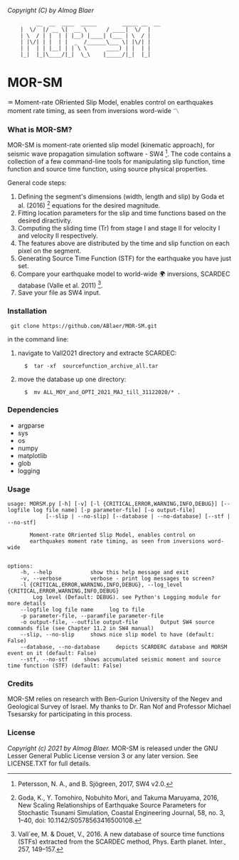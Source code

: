 
*Copyright (C) by Almog Blaer*
```
         __  __  ____  _____        _____ __  __ 
	|  \/  |/ __ \|  __ \      / ____|  \/  |
	| \  / | |  | | |__) |____| (___ | \  / |
	| |\/| | |  | |  _  /______\___ \| |\/| |
	| |  | | |__| | | \ \      ____) | |  | |
	|_|  |_|\____/|_|  \_\    |_____/|_|  |_|

``` 
# MOR-SM
:aquarius: Moment-rate ORriented Slip Model, enables control on earthquakes moment rate timing, as seen from inversions word-wide :part_alternation_mark: 

### What is MOR-SM?

MOR-SM is moment-rate oriented slip model (kinematic approach), for seismic wave propagation simulation software - SW4 [^1].
The code contains a collection of a few command-line tools for manipulating slip function, time function and 
source time function, using source physical properties.

General code steps:

 1. Defining the segment's dimensions (width, length and slip) by Goda et al. (2016) [^2] equations for the desired magnitude.
 2. Fitting location parameters for the slip and time functions based on the desired diractivity.
 3. Computing the sliding time (Tr) from stage I and stage II for velocity I and velocity II respectively. 
 4. The features above are distributed by the time and slip function on each pixel on the segment.
 5. Generating Source Time Function (STF) for the earthquake you have just set.
 6. Compare your earthquake model to world-wide :earth_africa: inversions, SCARDEC database (Valle et al. 2011) [^3].
 7. Save your file as SW4 input.


[^1]:
    Petersson, N. A., and B. Sjögreen, 2017, SW4 v2.0.

[^2]:
    Goda, K., Y. Tomohiro, Nobuhito Mori, and Takuma Maruyama, 2016, 
    New Scaling Relationships of Earthquake Source Parameters for Stochastic Tsunami Simulation, 
    Coastal Engineering Journal, 58, no. 3, 1–40, doi: 10.1142/S0578563416500108.
[^3]:
    Vall´ee, M. & Douet, V., 2016. A new database of source time functions
    (STFs) extracted from the SCARDEC method, Phys. Earth planet. Inter.,
    257, 149–157.

### Installation

     git clone https://github.com/ABlaer/MOR-SM.git

in the command line:
     
1. navigate to Vall2021 directory and extracte SCARDEC:

         $  tar -xf  sourcefunction_archive_all.tar
2. move the database up one directory:

         $  mv ALL_MOY_and_OPTI_2021_MAJ_till_31122020/* .

### Dependencies

- argparse
- sys
- os
- numpy
- matplotlib
- glob
- logging


### Usage

    usage: MORSM.py [-h] [-v] [-l {CRITICAL,ERROR,WARNING,INFO,DEBUG}] [--logfile log file name] [-p parameter-file] [-o output-file] 
                [--slip | --no-slip] [--database | --no-database] [--stf | --no-stf]

           Moment-rate ORriented Slip Model, enables control on 
           earthquakes moment rate timing, as seen from inversions word-wide
        

    options:
        -h, --help            show this help message and exit
        -v, --verbose         verbose - print log messages to screen?
        -l {CRITICAL,ERROR,WARNING,INFO,DEBUG}, --log_level {CRITICAL,ERROR,WARNING,INFO,DEBUG}
            Log level (Default: DEBUG). see Python's Logging module for more details
        --logfile log file name     log to file
        -p parameter-file, --paramfile parameter-file
        -o output-file, --outfile output-file       Output SW4 source commands file (see Chapter 11.2 in SW4 manual)
        --slip, --no-slip     shows nice slip model to have (default: False)
        --database, --no-database     depicts SCARDERC database and MORSM event on it (default: False)
        --stf, --no-stf     shows accumulated seismic moment and source time function (STF) (default: False)

### Credits

MOR-SM relies on research with Ben-Gurion University of the Negev and Geological Survey of Israel. My thanks to Dr. Ran Nof and Professor Michael Tsesarsky for participating in this process.

### License

*Copyright (c) 2021 by Almog Blaer.*
MOR-SM is released under the GNU Lesser General Public License version 3 or any later version. See LICENSE.TXT for full details.

